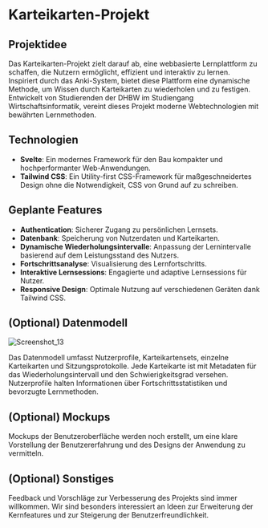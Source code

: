 # Karteikarten-Projekt

## Projektidee

Das Karteikarten-Projekt zielt darauf ab, eine webbasierte Lernplattform zu schaffen, die Nutzern ermöglicht, effizient und interaktiv zu lernen. Inspiriert durch das Anki-System, bietet diese Plattform eine dynamische Methode, um Wissen durch Karteikarten zu wiederholen und zu festigen. Entwickelt von Studierenden der DHBW im Studiengang Wirtschaftsinformatik, vereint dieses Projekt moderne Webtechnologien mit bewährten Lernmethoden.

## Technologien

- **Svelte**: Ein modernes Framework für den Bau kompakter und hochperformanter Web-Anwendungen.
- **Tailwind CSS**: Ein Utility-first CSS-Framework für maßgeschneidertes Design ohne die Notwendigkeit, CSS von Grund auf zu schreiben.

## Geplante Features

- **Authentication**: Sicherer Zugang zu persönlichen Lernsets.
- **Datenbank**: Speicherung von Nutzerdaten und Karteikarten.
- **Dynamische Wiederholungsintervalle**: Anpassung der Lernintervalle basierend auf dem Leistungsstand des Nutzers.
- **Fortschrittsanalyse**: Visualisierung des Lernfortschritts.
- **Interaktive Lernsessions**: Engagierte und adaptive Lernsessions für Nutzer.
- **Responsive Design**: Optimale Nutzung auf verschiedenen Geräten dank Tailwind CSS.

## (Optional) Datenmodell
![Screenshot_13](https://github.com/WWI22SEA/Anki-Project/assets/122269218/1dc56a73-eb99-47af-a823-95cfd67cf47b)

Das Datenmodell umfasst Nutzerprofile, Karteikartensets, einzelne Karteikarten und Sitzungsprotokolle. Jede Karteikarte ist mit Metadaten für das Wiederholungsintervall und den Schwierigkeitsgrad versehen. Nutzerprofile halten Informationen über Fortschrittsstatistiken und bevorzugte Lernmethoden.

## (Optional) Mockups

Mockups der Benutzeroberfläche werden noch erstellt, um eine klare Vorstellung der Benutzererfahrung und des Designs der Anwendung zu vermitteln.

## (Optional) Sonstiges

Feedback und Vorschläge zur Verbesserung des Projekts sind immer willkommen. Wir sind besonders interessiert an Ideen zur Erweiterung der Kernfeatures und zur Steigerung der Benutzerfreundlichkeit.
